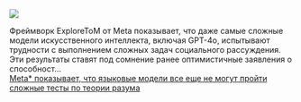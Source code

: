 <!--2025-01-04 09:38:13-->
<div class="yb">
  <div class="rss smaller1 habr"><img src="https://habrastorage.org/getpro/habr/upload_files/913/c9d/942/913c9d9423aacba09aa25bc5516e875f.png" /><p>Фреймворк ExploreToM от Meta показывает, что даже самые сложные модели искусственного интеллекта, включая GPT-4o, испытывают трудности с выполнением сложных задач социального рассуждения. Эти результаты ставят под сомнение ранее оптимистичные заявления о способност... <br><a class="light" href="https://habr.com/ru/companies/bothub/news/871548/?utm_source=habrahabr&utm_medium=rss&utm_campaign=871548">Meta* показывает, что языковые модели все еще не могут пройти сложные тесты по теории разума</a></div>
</div>
